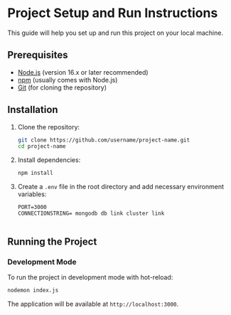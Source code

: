 # Project Setup and Run Instructions

This guide will help you set up and run this project on your local machine.

## Prerequisites

- [Node.js](https://nodejs.org/) (version 16.x or later recommended)
- [npm](https://www.npmjs.com/) (usually comes with Node.js)
- [Git](https://git-scm.com/) (for cloning the repository)

## Installation

1. Clone the repository:
   ```bash
   git clone https://github.com/username/project-name.git
   cd project-name
   ```

2. Install dependencies:
   ```bash
   npm install
   ```

3. Create a `.env` file in the root directory and add necessary environment variables:
   ```
   PORT=3000
   CONNECTIONSTRING= mongodb db link cluster link
 

## Running the Project

### Development Mode

To run the project in development mode with hot-reload:

```bash
nodemon index.js
```

The application will be available at `http://localhost:3000`.

